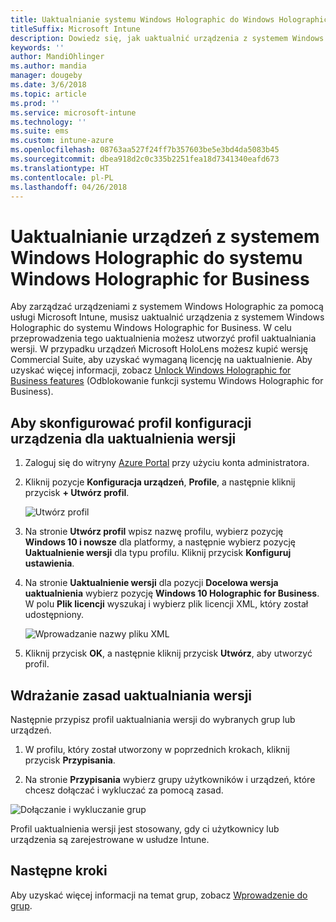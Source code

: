 ```yaml
---
title: Uaktualnianie systemu Windows Holographic do Windows Holographic for Business
titleSuffix: Microsoft Intune
description: Dowiedz się, jak uaktualnić urządzenia z systemem Windows Holographic do systemu Windows Holographic for Business
keywords: ''
author: MandiOhlinger
ms.author: mandia
manager: dougeby
ms.date: 3/6/2018
ms.topic: article
ms.prod: ''
ms.service: microsoft-intune
ms.technology: ''
ms.suite: ems
ms.custom: intune-azure
ms.openlocfilehash: 08763aa527f24ff7b357603be5e3bd4da5083b45
ms.sourcegitcommit: dbea918d2c0c335b2251fea18d7341340eafd673
ms.translationtype: HT
ms.contentlocale: pl-PL
ms.lasthandoff: 04/26/2018
---
```

# <a name="upgrade-devices-running-windows-holographic-to-windows-holographic-for-business"></a>Uaktualnianie urządzeń z systemem Windows Holographic do systemu Windows Holographic for Business


Aby zarządzać urządzeniami z systemem Windows Holographic za pomocą usługi Microsoft Intune, musisz uaktualnić urządzenia z systemem Windows Holographic do systemu Windows Holographic for Business. W celu przeprowadzenia tego uaktualnienia możesz utworzyć profil uaktualniania wersji. W przypadku urządzeń Microsoft HoloLens możesz kupić wersję Commercial Suite, aby uzyskać wymaganą licencję na uaktualnienie. Aby uzyskać więcej informacji, zobacz [Unlock Windows Holographic for Business features](https://docs.microsoft.com/en-us/hololens/hololens-upgrade-enterprise) (Odblokowanie funkcji systemu Windows Holographic for Business).

## <a name="to-set-up-an-edition-upgrade-device-configuration-profile"></a>Aby skonfigurować profil konfiguracji urządzenia dla uaktualnienia wersji

1. Zaloguj się do witryny [Azure Portal](https://portal.azure.com) przy użyciu konta administratora.


2.  Kliknij pozycje **Konfiguracja urządzeń**, **Profile**, a następnie kliknij przycisk **+ Utwórz profil**.

    ![Utwórz profil](media/Holographic-create-profile.png)

3.  Na stronie **Utwórz profil** wpisz nazwę profilu, wybierz pozycję **Windows 10 i nowsze** dla platformy, a następnie wybierz pozycję **Uaktualnienie wersji** dla typu profilu. Kliknij przycisk **Konfiguruj ustawienia**.

5. Na stronie **Uaktualnienie wersji** dla pozycji **Docelowa wersja uaktualnienia** wybierz pozycję **Windows 10 Holographic for Business**. W polu **Plik licencji** wyszukaj i wybierz plik licencji XML, który został udostępniony.

    ![Wprowadzanie nazwy pliku XML](media/Holographic-edition-upgrade.png)
 
5.  Kliknij przycisk **OK**, a następnie kliknij przycisk **Utwórz**, aby utworzyć profil.


## <a name="deploy-the-edition-upgrade-policy"></a>Wdrażanie zasad uaktualniania wersji

Następnie przypisz profil uaktualniania wersji do wybranych grup lub urządzeń.

1. W profilu, który został utworzony w poprzednich krokach, kliknij przycisk **Przypisania**.

2. Na stronie **Przypisania** wybierz grupy użytkowników i urządzeń, które chcesz dołączać i wykluczać za pomocą zasad.

![Dołączanie i wykluczanie grup](media/Holographic-groups.PNG)

Profil uaktualnienia wersji jest stosowany, gdy ci użytkownicy lub urządzenia są zarejestrowane w usłudze Intune. 

## <a name="next-steps"></a>Następne kroki

Aby uzyskać więcej informacji na temat grup, zobacz [Wprowadzenie do grup](get-started-groups.md).


